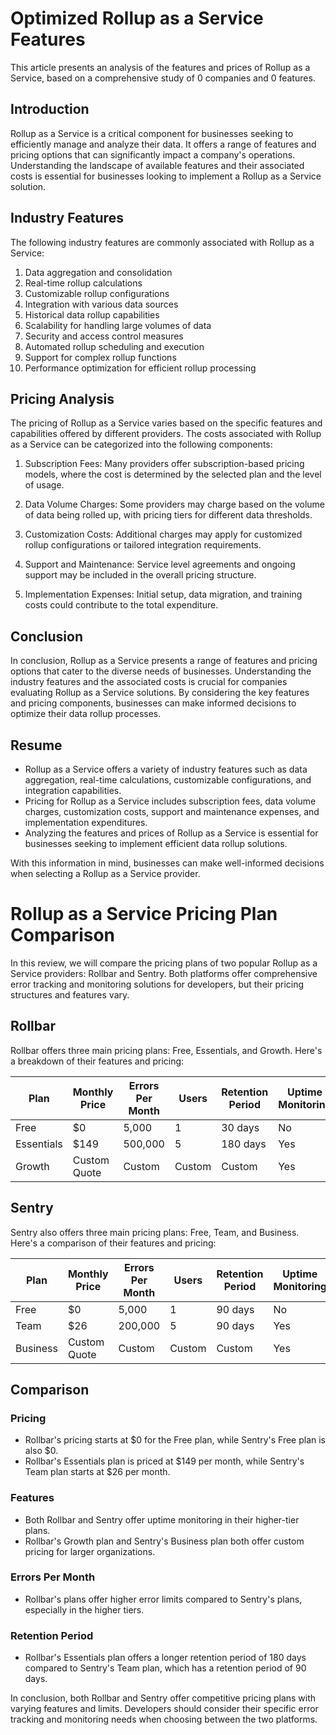 # Optimized Rollup as a Service Features

This article presents an analysis of the features and prices of Rollup as a Service, based on a comprehensive study of 0 companies and 0 features.

## Introduction

Rollup as a Service is a critical component for businesses seeking to efficiently manage and analyze their data. It offers a range of features and pricing options that can significantly impact a company's operations. Understanding the landscape of available features and their associated costs is essential for businesses looking to implement a Rollup as a Service solution.

## Industry Features

The following industry features are commonly associated with Rollup as a Service:

1. Data aggregation and consolidation
2. Real-time rollup calculations
3. Customizable rollup configurations
4. Integration with various data sources
5. Historical data rollup capabilities
6. Scalability for handling large volumes of data
7. Security and access control measures
8. Automated rollup scheduling and execution
9. Support for complex rollup functions
10. Performance optimization for efficient rollup processing

## Pricing Analysis

The pricing of Rollup as a Service varies based on the specific features and capabilities offered by different providers. The costs associated with Rollup as a Service can be categorized into the following components:

1. Subscription Fees: Many providers offer subscription-based pricing models, where the cost is determined by the selected plan and the level of usage.

2. Data Volume Charges: Some providers may charge based on the volume of data being rolled up, with pricing tiers for different data thresholds.

3. Customization Costs: Additional charges may apply for customized rollup configurations or tailored integration requirements.

4. Support and Maintenance: Service level agreements and ongoing support may be included in the overall pricing structure.

5. Implementation Expenses: Initial setup, data migration, and training costs could contribute to the total expenditure.

## Conclusion

In conclusion, Rollup as a Service presents a range of features and pricing options that cater to the diverse needs of businesses. Understanding the industry features and the associated costs is crucial for companies evaluating Rollup as a Service solutions. By considering the key features and pricing components, businesses can make informed decisions to optimize their data rollup processes.

## Resume

- Rollup as a Service offers a variety of industry features such as data aggregation, real-time calculations, customizable configurations, and integration capabilities.
- Pricing for Rollup as a Service includes subscription fees, data volume charges, customization costs, support and maintenance expenses, and implementation expenditures.
- Analyzing the features and prices of Rollup as a Service is essential for businesses seeking to implement efficient data rollup solutions.

With this information in mind, businesses can make well-informed decisions when selecting a Rollup as a Service provider.

# Rollup as a Service Pricing Plan Comparison

In this review, we will compare the pricing plans of two popular Rollup as a Service providers: Rollbar and Sentry. Both platforms offer comprehensive error tracking and monitoring solutions for developers, but their pricing structures and features vary.

## Rollbar

Rollbar offers three main pricing plans: Free, Essentials, and Growth. Here's a breakdown of their features and pricing:

| Plan       | Monthly Price | Errors Per Month | Users | Retention Period | Uptime Monitoring |
|------------|---------------|------------------|-------|-------------------|--------------------|
| Free       | $0            | 5,000            | 1     | 30 days           | No                 |
| Essentials | $149          | 500,000          | 5     | 180 days          | Yes                |
| Growth     | Custom Quote  | Custom           | Custom| Custom            | Yes                |

## Sentry

Sentry also offers three main pricing plans: Free, Team, and Business. Here's a comparison of their features and pricing:

| Plan    | Monthly Price | Errors Per Month | Users | Retention Period | Uptime Monitoring |
|---------|---------------|------------------|-------|-------------------|--------------------|
| Free    | $0            | 5,000            | 1     | 90 days           | No                 |
| Team    | $26           | 200,000          | 5     | 90 days           | Yes                |
| Business| Custom Quote  | Custom           | Custom| Custom            | Yes                |

## Comparison

### Pricing
- Rollbar's pricing starts at $0 for the Free plan, while Sentry's Free plan is also $0.
- Rollbar's Essentials plan is priced at $149 per month, while Sentry's Team plan starts at $26 per month.

### Features
- Both Rollbar and Sentry offer uptime monitoring in their higher-tier plans.
- Rollbar's Growth plan and Sentry's Business plan both offer custom pricing for larger organizations.

### Errors Per Month
- Rollbar's plans offer higher error limits compared to Sentry's plans, especially in the higher tiers.

### Retention Period
- Rollbar's Essentials plan offers a longer retention period of 180 days compared to Sentry's Team plan, which has a retention period of 90 days.

In conclusion, both Rollbar and Sentry offer competitive pricing plans with varying features and limits. Developers should consider their specific error tracking and monitoring needs when choosing between the two platforms.